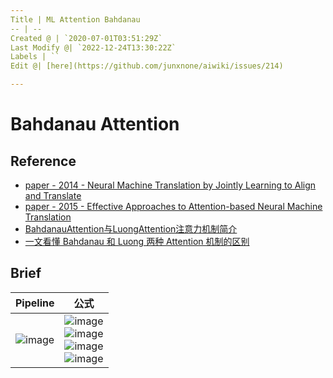 ```yaml
---
Title | ML Attention Bahdanau
-- | --
Created @ | `2020-07-01T03:51:29Z`
Last Modify @| `2022-12-24T13:30:22Z`
Labels | ``
Edit @| [here](https://github.com/junxnone/aiwiki/issues/214)

---
```

# Bahdanau Attention

## Reference

- [paper - 2014 - Neural Machine Translation by Jointly Learning to Align and Translate](https://arxiv.org/abs/1409.0473)
- [paper - 2015 - Effective Approaches to Attention-based Neural Machine Translation](https://arxiv.org/abs/1508.04025)
- [BahdanauAttention与LuongAttention注意力机制简介](https://blog.csdn.net/u010960155/article/details/82853632)
- [一文看懂 Bahdanau 和 Luong 两种 Attention 机制的区别](https://zhuanlan.zhihu.com/p/129316415)

## Brief

Pipeline | 公式
-- | --
![image](https://user-images.githubusercontent.com/2216970/86207477-34e87600-bba1-11ea-8f17-147b2b46cbf7.png) | ![image](https://user-images.githubusercontent.com/2216970/86207539-5b0e1600-bba1-11ea-9943-905966f97cd9.png) <br>![image](https://user-images.githubusercontent.com/2216970/86207556-63fee780-bba1-11ea-9968-192b6de49707.png) <br> ![image](https://user-images.githubusercontent.com/2216970/86207588-711bd680-bba1-11ea-9b23-2e25961d1142.png) <br> ![image](https://user-images.githubusercontent.com/2216970/86207600-77aa4e00-bba1-11ea-8d96-b7080478fdee.png)





